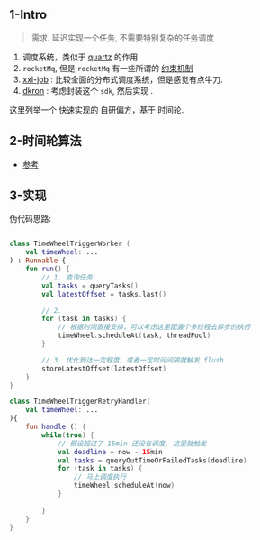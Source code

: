 

## 1-Intro


> 需求. 延迟实现一个任务, 不需要特别复杂的任务调度


1. 调度系统，类似于  [quartz](https://github.com/quartz-scheduler/quartz) 的作用
2. `rocketMq`, 但是 `rocketMq` 有一些所谓的 [约束机制](https://rocketmq.apache.org/zh/docs/4.x/producer/04message3/)
3. [xxl-job](https://www.xuxueli.com/xxl-job/#%E6%AD%A5%E9%AA%A4%E4%B8%89%EF%BC%9A%E8%B0%83%E5%BA%A6%E4%B8%AD%E5%BF%83%E9%9B%86%E7%BE%A4%EF%BC%88%E5%8F%AF%E9%80%89%EF%BC%89%EF%BC%9A) : 比较全面的分布式调度系统，但是感觉有点牛刀. 
4. [dkron](https://dkron.io/) : 考虑封装这个 `sdk`, 然后实现 .


这里列举一个 快速实现的 自研偏方，基于 时间轮.

## 2-时间轮算法


- [参考](https://juejin.cn/post/7083795682313633822)


## 3-实现


伪代码思路:

```kotlin

class TimeWheelTriggerWorker (
	val timeWheel: ...
) : Runnable {
	fun run() {
		// 1. 查询任务
		val tasks = queryTasks()
		val latestOffset = tasks.last()

		// 2. 
		for (task in tasks) {
			// 根据时间直接安排，可以考虑这里配置个多线程去异步的执行
			timeWheel.scheduleAt(task, threadPool)
		}

		// 3. 优化到达一定程度，或者一定时间间隔就触发 flush
		storeLatestOffset(latestOffset)
	}
}

class TimeWheelTriggerRetryHandler(
	val timeWheel: ...
){
	fun handle () {
		while(true) {
			// 假设超过了 15min 还没有调度, 这里就触发
			val deadline = now - 15min
			val tasks = queryOutTimeOrFailedTasks(deadline)
			for (task in tasks) {
				// 马上调度执行
				timeWheel.scheduleAt(now)
			}
			
		}
	}
}

```


